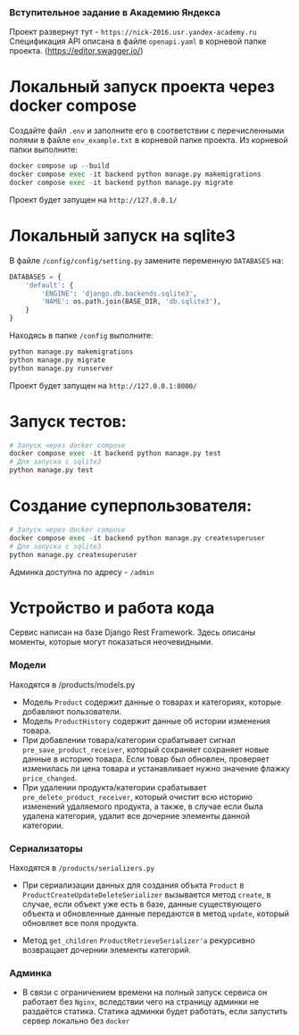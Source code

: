 ### Вступительное задание в Академию Яндекса
Проект развернут тут - `https://nick-2016.usr.yandex-academy.ru`
Спецификация API описана в файле `openapi.yaml` в корневой папке проекта. (https://editor.swagger.io/)
# Локальный запуск проекта через docker compose
Создайте файл `.env` и заполните его в соответствии с перечисленными полями в файле `env_example.txt` в корневой папке проекта. 
Из корневой папки выполните:
``` python
docker compose up --build
docker compose exec -it backend python manage.py makemigrations
docker compose exec -it backend python manage.py migrate
```
Проект будет запущен на `http://127.0.0.1/`

# Локальный запуск на sqlite3
В файле `/config/config/setting.py` замените переменную `DATABASES` на: 

```python
DATABASES = {
    'default': {
        'ENGINE': 'django.db.backends.sqlite3',
        'NAME': os.path.join(BASE_DIR, 'db.sqlite3'),
    }
}
```
Находясь в папке `/config` выполните:
```python
python manage.py makemigrations
python manage.py migrate
python manage.py runserver
```
Проект будет запущен на `http://127.0.0.1:8000/`


# Запуск тестов:
```python
# Запуск через docker compose
docker compose exec -it backend python manage.py test
# Для запуска с sqlite3
python manage.py test
```

# Создание суперпользователя:
```python
# Запуск через docker compose
docker compose exec -it backend python manage.py createsuperuser
# Для запуска с sqlite3
python manage.py createsuperuser
```
Админка доступна по адресу - `/admin`

# Устройство и работа кода
Сервис написан на базе Django Rest Framework.
Здесь описаны моменты, которые могут показаться неочевидными.

### Модели 
Находятся в /products/models.py
* Модель `Product` содержит данные о товарах и категориях, которые добавляют пользователи.
* Модель `ProductHistory` содержит данные об истории изменения товара.
* При добавлении товара/категории срабатывает сигнал `pre_save_product_receiver`, который сохраняет сохраняет новые данные в историю товара. Если товар был обновлен, проверяет изменилась ли цена товара и устанавливает нужно значение флажку `price_changed`.
* При удалении продукта/категории срабатывает `pre_delete_product_receiver`, который очистит всю историю изменений удаляемого продукта, а также, в случае если была удалена категория, удалит все дочерние элементы данной категории.

### Сериализаторы
Находятся в `/products/serializers.py`

* При сериализации данных для создания объкта `Product` в `ProductCreateUpdateDeleteSerializer` вызывается метод `create`, в случае, если объект уже есть в базе, данные существующего объекта и обновленные данные передаются в метод `update`, который обновляет все поля продукта.

* Метод `get_children` `ProductRetrieveSerializer'a` рекурсивно возвращает дочернии элементы категорий.

### Админка
* В связи с ограничением времени на полный запуск сервиса он работает без `Nginx`, вследствии чего на страницу админки не раздаётся статика.
Статика админки будет работать, если запустить сервер локально без `docker`









